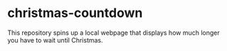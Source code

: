 # christmas-countdown
This repository spins up a local webpage that displays how much longer you have to wait until Christmas.
